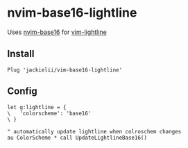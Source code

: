 # nvim-base16-lightline

Uses [nvim-base16](https://github.com/RRethy/nvim-base16) for [vim-lightline](https://github.com/itchyny/lightline.vim)

## Install

```
Plug 'jackielii/vim-base16-lightline'
```

## Config

```VimL
let g:lightline = {
\   'colorscheme': 'base16'
\ }

" automatically update lightline when colroschem changes
au ColorScheme * call UpdateLightlineBase16()
```
